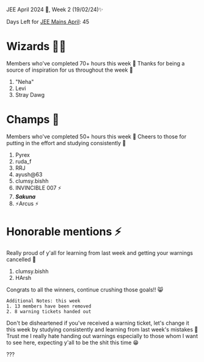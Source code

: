JEE April 2024 🚀, Week 2 (19/02/24)✨

Days Left for [JEE Mains April](https://jee.is-probably.gay/): 45
# Wizards 🧙‍♂️
Members who've completed 70+ hours this week 🥳 Thanks for being a source of inspiration for us throughout the week 🙏
1. "Neha"
2. Levi
3. Stray Dawg 
# Champs 🐐
Members who've completed 50+ hours this week 🥳 Cheers to those for putting in the effort and studying consistently 💪
1. Pyrex
2. ruda_f
3. RRJ
4. ayush@63
5. clumsy.bishh
6. INVINCIBLE 007 ⚡
7. ***Sakuna***
8. ⚡Arcus ⚡

# Honorable mentions ⚡
Really proud of y'all for learning from last week and getting your warnings cancelled 🥳
1. clumsy.bishh
2. HArsh

Congrats to all the winners, continue crushing those goals!! 😸

```
Additional Notes: this week
1. 13 members have been removed
2. 8 warning tickets handed out
```

Don't be disheartened if you've received a warning ticket, let's change it this week by studying consistently and learning from last week's mistakes 💪
Trust me I really hate handing out warnings especially to those whom I want to see here, expecting y'all to be the shit this time 😁

???
